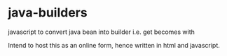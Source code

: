 # java-builders
javascript to convert java bean into builder i.e. get becomes with

Intend to host this as an online form, hence written in html and javascript.